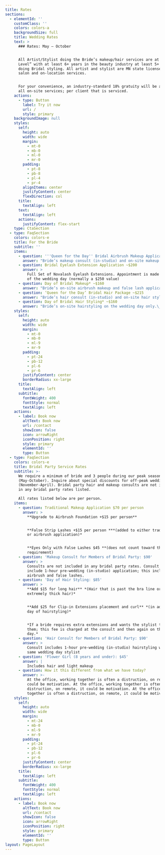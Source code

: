 ```yaml
---
title: Rates
sections:
  - elementId: ''
    customClass: ''
    colors: colors-a
    backgroundSize: full
    title: Wedding Rates
    text: >
      ### Rates: May – October


      All Artist/Stylist doing the Bride’s makeup/hair services are at “Master
      Level” with at least 6+ years in the beauty industry at least 5+ years
      doing Bridal styling. All artist and stylist are MN state licensed for
      salon and on-location services.


      For your convenience, an industry-standard 18% gratuity will be added to
      all on-site services; per client that is serviced.
    actions:
      - type: Button
        label: Try it now
        url: /
        style: primary
    backgroundImage: null
    styles:
      self:
        height: auto
        width: wide
        margin:
          - mt-0
          - mb-0
          - ml-0
          - mr-0
        padding:
          - pt-8
          - pb-8
          - pl-4
          - pr-4
        alignItems: center
        justifyContent: center
        flexDirection: col
      title:
        textAlign: left
      text:
        textAlign: left
      actions:
        justifyContent: flex-start
    type: CtaSection
  - type: FaqSection
    colors: colors-e
    title: For the Bride
    subtitle: ''
    items:
      - question: '''Queen for the Day'' Bridal Airbrush Makeup Application ~$215'
        answer: "Bride’s makeup consult (in-studio) and on-site makeup application on the wedding day.\_*Both the consult and wedding day are full makeup applications with synthetic strip eyelashes and airbrush foundation.*\n"
      - question: Bridal Eyelash Extension Application ~$200
        answer: >
          Full Set of Novalash Eyelash Extensions. Appointment is made the week
          of the wedding day (normally a $250 value)
      - question: Day of Bridal Makeup* ~$160
        answer: "Bride’s on-site airbrush makeup and false lash application on\_the wedding day only.\_*This is offered for the bride who is comfortable with\_**NOT**\_having a makeup consult prior to her wedding day.*\n\n*\\*Studio consultation not included in this packag*e\n"
      - question: ‘Queen for the Day’ Bridal Hair Package ~$215
        answer: "Bride’s hair consult (in-studio) and on-site hair styling on the wedding day.\_*Bridal hair consult includes\_1 hour of styling with the wedding day stylist*\n"
      - question: Day of Bridal Hair Styling* ~$160
        answer: "Bride’s on-site hairstyling on the wedding day only.\_*This is offered for the bride who is comfortable with\_**NOT**\_having a hair consult, prior to her wedding day.*\n\n*\\*Studio consultation not included in this package*\n"
    styles:
      self:
        height: auto
        width: wide
        margin:
          - mt-0
          - mb-0
          - ml-9
          - mr-9
        padding:
          - pt-24
          - pb-12
          - pl-6
          - pr-6
        justifyContent: center
        borderRadius: xx-large
      title:
        textAlign: left
      subtitle:
        fontWeight: 400
        fontStyle: normal
        textAlign: left
    actions:
      - label: Book now
        altText: Book now
        url: /contact
        showIcon: false
        icon: arrowRight
        iconPosition: right
        style: primary
        elementId: ''
        type: Button
  - type: FaqSection
    colors: colors-e
    title: Bridal Party Service Rates
    subtitle: >-
      We require a minimum of bride and 3 people during our peak season
      (May-October). Inquire about special discounts for off-peak weddings
      (November-April). Bridal party hair and makeup consults are not included
      in any bridal party rates listed.

      All rates listed below are per person.
    items:
      - question: Traditional Makeup Application $70 per person
        answer: >
          **Upgrade to Airbrush Foundation +$15 per person**


          **False Strip Lashes +$15 per person ***(added to either traditional
          or airbrush application)*


          **Eyes Only with False Lashes $45 **(does not count toward the minimum
          requirement)
      - question: 'Makeup Consult for Members of Bridal Party: $90'
        answer: >
          Consults are not included in any bridal party rates. Consult would
          include 1-hour pre-wedding (in-studio) application; this includes
          airbrush and false lashes.
      - question: 'Day of Hair Styling: $85'
        answer: >
          **Add $15 for long hair** *(Hair that is past the bra line or
          extremely thick hair)*


          **Add $25 for Clip-in Extensions placement and curl** *(in addition to
          day of hairstyling)*


          *If a bride requires extra extensions and wants the stylist to place
          them; this fee is charged at the consult and then again on the wedding
          day.*
      - question: 'Hair Consult for Members of Bridal Party: $90'
        answer: >
          Consult includes 1-hour pre-wedding (in-studio) hairstyling with the
          same wedding day stylist
      - question: 'Flower Girl (8 years and under): $45'
        answer: |
          Includes hair and light makeup
      - question: How it this different from what we have today?
        answer: >-
          At the office, working together is often a distruction, on remote, it
          could be motivation. At the office, working together is often a
          distruction, on remote, it could be motivation. At the office, working
          together is often a distruction, on remote, it could be motivation.
    styles:
      self:
        height: auto
        width: wide
        margin:
          - mt-24
          - mb-0
          - ml-9
          - mr-9
        padding:
          - pt-24
          - pb-12
          - pl-6
          - pr-6
        justifyContent: center
        borderRadius: xx-large
      title:
        textAlign: left
      subtitle:
        fontWeight: 400
        fontStyle: normal
        textAlign: left
    actions:
      - label: Book now
        altText: Book now
        url: /contact
        showIcon: false
        icon: arrowRight
        iconPosition: right
        style: primary
        elementId: ''
        type: Button
layout: PageLayout
---
```

